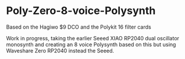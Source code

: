 # Poly-Zero-8-voice-Polysynth
Based on the Hagiwo $9 DCO and the Polykit 16 filter cards

Work in progress, taking the earlier Seeed XIAO RP2040 dual oscillator monosynth and creating an 8 voice Polysynth based on this but using Waveshare Zero RP2040 instead the Seeed.
